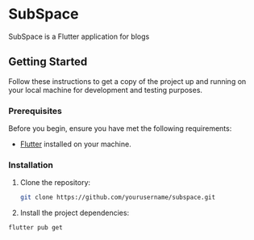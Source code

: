 # SubSpace

SubSpace is a Flutter application for blogs

## Getting Started

Follow these instructions to get a copy of the project up and running on your local machine for development and testing purposes.

### Prerequisites

Before you begin, ensure you have met the following requirements:

- [Flutter](https://flutter.dev/docs/get-started/install) installed on your machine.

### Installation

1. Clone the repository:

   ```sh
   git clone https://github.com/yourusername/subspace.git

2. Install the project dependencies:

  ```sh
  flutter pub get
